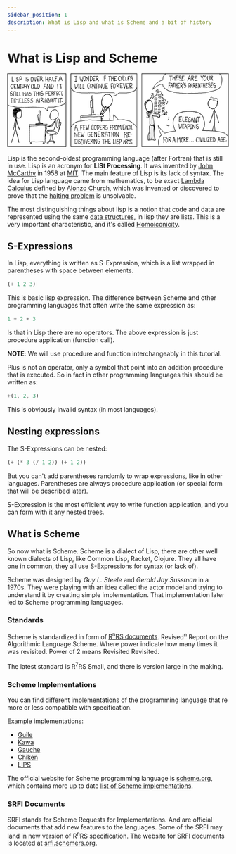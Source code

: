 ```yaml
---
sidebar_position: 1
description: What is Lisp and what is Scheme and a bit of history
---
```


# What is Lisp and Scheme

[![Lisp cycle](./img/lisp_cycles.png)](https://xkcd.com/297/)

Lisp is the second-oldest programming language (after Fortran) that is still in use.  Lisp is an
acronym for **LISt Processing**. It was invented by
[John McCarthy](https://en.wikipedia.org/wiki/John_McCarthy_(computer_scientist)) in 1958 at
[MIT](https://en.wikipedia.org/wiki/Massachusetts_Institute_of_Technology). The main feature of Lisp
is its lack of syntax.  The idea for Lisp language came from mathematics, to be exact
[Lambda Calculus](https://en.wikipedia.org/wiki/Lambda_calculus) defined by
[Alonzo Church](https://en.wikipedia.org/wiki/Alonzo_Church), which was invented or discovered to
prove that the [halting problem](https://en.wikipedia.org/wiki/Halting_problem) is unsolvable.

The most distinguishing things about lisp is a notion that code and data are represented using the
same [data structures](https://en.wikipedia.org/wiki/Data_structure), in lisp they are lists. This
is a very important characteristic, and it's called
[Homoiconicity](https://en.wikipedia.org/wiki/Homoiconicity).

## S-Expressions

In Lisp, everything is written as S-Expression, which is a list wrapped in parentheses with space
between elements.

```scheme
(+ 1 2 3)
```

This is basic lisp expression. The difference between Scheme and other programming languages that often
write the same expression as:

```javascript
1 + 2 + 3
```

Is that in Lisp there are no operators. The above expression is just procedure application (function call).

**NOTE**: We will use procedure and function interchangeably in this tutorial.

Plus is not an operator, only a symbol that point into an addition procedure that is executed. So in
fact in other programming languages this should be written as:

```javascript
+(1, 2, 3)
```

This is obviously invalid syntax (in most languages).

## Nesting expressions

The S-Expressions can be nested:

```scheme
(+ (* 3 (/ 1 2)) (+ 1 2))
```

But you can't add parentheses randomly to wrap expressions, like in other languages. Parentheses are
always procedure application (or special form that will be described later).

S-Expression is the most efficient way to write function application, and you can form with it any
nested trees.

## What is Scheme

So now what is Scheme. Scheme is a dialect of Lisp, there are other well known dialects of Lisp,
like Common Lisp, Racket, Clojure. They all have one in common, they all use S-Expressions for
syntax (or lack of).

Scheme was designed by *Guy L. Steele* and *Gerald Jay Sussman* in a 1970s. They were playing with
an idea called the actor model and trying to understand it by creating simple implementation. That
implementation later led to Scheme programming languages.

### Standards

Scheme is standardized in form of [R<sup>n</sup>RS documents](https://standards.scheme.org/).
Revised<sup>n</sup> Report on the Algorithmic Language Scheme. Where power indicate how many times
it was revisited. Power of 2 means Revisited Revisited.

The latest standard is R<sup>7</sup>RS Small, and there is version large in the making.

### Scheme Implementations

You can find different implementations of the programming language that re more or less compatible
with specification.

Example implementations:

* [Guile](https://www.gnu.org/software/guile/)
* [Kawa](https://www.gnu.org/software/kawa/index.html)
* [Gauche](https://practical-scheme.net/gauche/)
* [Chiken](https://www.call-cc.org/)
* [LIPS](https://lips.js.org/)

The official website for Scheme programming language is [scheme.org](https://www.scheme.org/), which
contains more up to date [list of Scheme implementations](https://get.scheme.org/).

### SRFI Documents

SRFI stands for Scheme Requests for Implementations. And are official documents that add new
features to the languages. Some of the SRFI may land in new version of R<sup>n</sup>RS
specification. The website for SRFI documents is located at
[srfi.schemers.org](https://srfi.schemers.org/).
